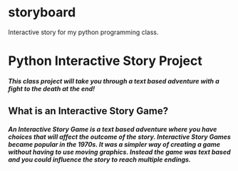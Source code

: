 # storyboard
Interactive story for my python programming class.
# Python Interactive Story Project
##### This class project will take you through a text based adventure with a fight to the death at the end!
## What is an Interactive Story Game?
##### An Interactive Story Game is a text based adventure where you have choices that will affect the outcome of the story. Interactive Story Games became popular in the 1970s. It was a simpler way of creating a game without having to use moving graphics. Instead the game was text based and you could influence the story to reach multiple endings.

